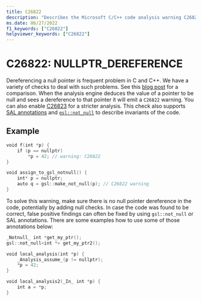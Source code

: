 ```yaml
---
title: C26822
description: "Describes the Microsoft C/C++ code analysis warning C26822, its causes, and how to address it."
ms.date: 06/27/2022
f1_keywords: ["C26822"]
helpviewer_keywords: ["C26822"]
---
```


# C26822: NULLPTR_DEREFERENCE

Dereferencing a null pointer is frequent problem in C and C++. We have a variety of checks to deal with such problems. See this [blog post](https://devblogs.microsoft.com/cppblog/improved-null-pointer-dereference-detection-in-visual-studio-2022-version-17-0-preview-4/) for a comparison. When the analysis engine deduces the value of a pointer to be null and sees a dereference to that pointer it will emit a  `C26822` warning. You can also enable [C26823](../code-quality/c26823.md) for a stricter analysis. This check also supports [SAL annotations](../code-quality/understanding-sal.md) and [`gsl::not_null`](https://github.com/microsoft/GSL) to describe invariants of the code.


## Example

```cpp
void f(int *p) { 
    if (p == nullptr) 
        *p = 42; // warning: C26822
} 

void assign_to_gsl_notnull() { 
    int* p = nullptr; 
    auto q = gsl::make_not_null(p); // C26822 warning 
} 
```

To solve this warning, make sure there is no null pointer dereference in the code, potentially by adding null checks. In case the code was found to be correct, false positive findings can often be fixed by using `gsl::not_null` or SAL annotations. There are some examples how to use some of those annotations below:

```cpp
_Notnull_ int *get_my_ptr(); 
gsl::not_null<int *> get_my_ptr2(); 

void local_analysis(int *p) { 
    _Analysis_assume_(p != nullptr); 
    *p = 42; 
} 

void local_analysis2(_In_ int *p) { 
    int a = *p; 
} 
```
